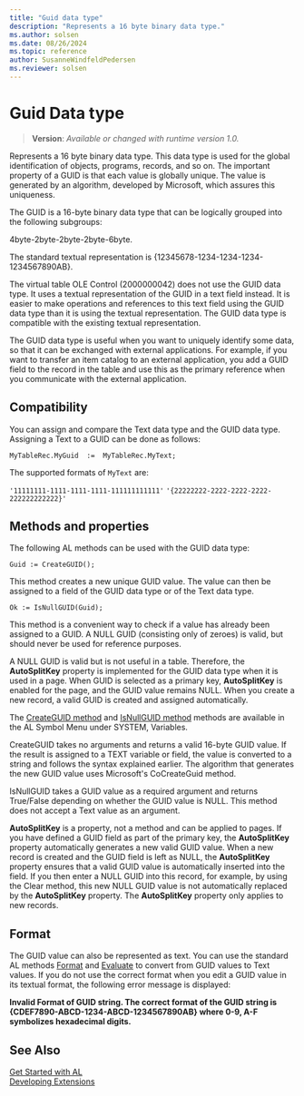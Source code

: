 ```yaml
---
title: "Guid data type"
description: "Represents a 16 byte binary data type."
ms.author: solsen
ms.date: 08/26/2024
ms.topic: reference
author: SusanneWindfeldPedersen
ms.reviewer: solsen
---
```

[//]: # (START>DO_NOT_EDIT)
[//]: # (IMPORTANT:Do not edit any of the content between here and the END>DO_NOT_EDIT.)
[//]: # (Any modifications should be made in the .xml files in the ModernDev repo.)
# Guid Data type
> **Version**: _Available or changed with runtime version 1.0._

Represents a 16 byte binary data type. This data type is used for the global identification of objects, programs, records, and so on. The important property of a GUID is that each value is globally unique. The value is generated by an algorithm, developed by Microsoft, which assures this uniqueness.




[//]: # (IMPORTANT: END>DO_NOT_EDIT)

The GUID is a 16-byte binary data type that can be logically grouped into the following subgroups:  
  
4byte-2byte-2byte-2byte-6byte.  
  
The standard textual representation is {12345678-1234-1234-1234-1234567890AB}.  
  
The virtual table OLE Control (2000000042) does not use the GUID data type. It uses a textual representation of the GUID in a text field instead. It is easier to make operations and references to this text field using the GUID data type than it is using the textual representation. The GUID data type is compatible with the existing textual representation.  
  
The GUID data type is useful when you want to uniquely identify some data, so that it can be exchanged with external applications. For example, if you want to transfer an item catalog to an external application, you add a GUID field to the record in the table and use this as the primary reference when you communicate with the external application.  
  
## Compatibility

You can assign and compare the Text data type and the GUID data type. Assigning a Text to a GUID can be done as follows:  
  
```al
MyTableRec.MyGuid  :=  MyTableRec.MyText;  
```  

The supported formats of `MyText` are:

`'11111111-1111-1111-1111-111111111111'`
`'{22222222-2222-2222-2222-222222222222}'`

## Methods and properties

The following AL methods can be used with the GUID data type:  
  
```al
Guid := CreateGUID();  
```  
  
This method creates a new unique GUID value. The value can then be assigned to a field of the GUID data type or of the Text data type.  
  
```al 
Ok := IsNullGUID(Guid);  
```  
  
This method is a convenient way to check if a value has already been assigned to a GUID. A NULL GUID \(consisting only of zeroes\) is valid, but should never be used for reference purposes.  
  
A NULL GUID is valid but is not useful in a table. Therefore, the **AutoSplitKey** property is implemented for the GUID data type when it is used in a page. When GUID is selected as a primary key, **AutoSplitKey** is enabled for the page, and the GUID value remains NULL. When you create a new record, a valid GUID is created and assigned automatically.  
  
The [CreateGUID method](../system/system-createguid-method.md) and [IsNullGUID method](../system/system-IsNullGUID-method.md) methods are available in the AL Symbol Menu under SYSTEM, Variables.  
  
CreateGUID takes no arguments and returns a valid 16-byte GUID value. If the result is assigned to a TEXT variable or field, the value is converted to a string and follows the syntax explained earlier. The algorithm that generates the new GUID value uses Microsoft's CoCreateGuid method.  
  
IsNullGUID takes a GUID value as a required argument and returns True/False depending on whether the GUID value is NULL. This method does not accept a Text value as an argument.  
  
**AutoSplitKey** is a property, not a method and can be applied to pages. If you have defined a GUID field as part of the primary key, the **AutoSplitKey** property automatically generates a new valid GUID value. When a new record is created and the GUID field is left as NULL, the **AutoSplitKey** property ensures that a valid GUID value is automatically inserted into the field. If you then enter a NULL GUID into this record, for example, by using the Clear method, this new NULL GUID value is not automatically replaced by the **AutoSplitKey** property. The **AutoSplitKey** property only applies to new records.  
  
## Format  
The GUID value can also be represented as text. You can use the standard AL methods [Format](../system/system-format-joker-integer-string-method.md) and [Evaluate](../system/system-evaluate-method.md) to convert from GUID values to Text values. If you do not use the correct format when you edit a GUID value in its textual format, the following error message is displayed:  
  
**Invalid Format of GUID string. The correct format of the GUID string is {CDEF7890-ABCD-1234-ABCD-1234567890AB} where 0-9, A-F symbolizes hexadecimal digits.**  

## See Also

[Get Started with AL](../../devenv-get-started.md)  
[Developing Extensions](../../devenv-dev-overview.md)  